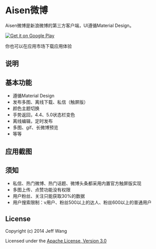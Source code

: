 # Aisen微博

Aisen微博是新浪微博的第三方客户端，UI遵循Material Design。

[![Get it on Google Play](http://www.android.com/images/brand/get_it_on_play_logo_small.png)](http://play.google.com/store/apps/details?id=org.aisen.weibo.sina)

你也可以在应用市场下载应用体验




## 说明

## 基本功能
 
 * 遵循Material Design
 * 发布多图、离线下载、私信（触屏版）
 * 颜色主题切换
 * 手势返回，4.4、5.0状态栏变色
 * 离线编辑，定时发布
 * 多图、gif、长微博预览
 * 等等

## 应用截图



## 须知
 * 私信、热门微博、热门话题、微博头条都采用内置官方触屏版实现
 * 多图上传、点赞功能没有权限
 * 用户粉丝、关注只能获取30%的数据
 * 用户搜索限制：v用户、粉丝500以上的达人、粉丝600以上的普通用户

## License

Copyright (c) 2014 Jeff Wang

Licensed under the [Apache License, Version 3.0](http://opensource.org/licenses/GPL-3.0)

